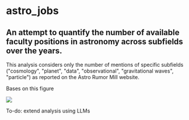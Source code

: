 # astro_jobs

## An attempt to quantify the number of available faculty positions in astronomy across subfields over the years. 

This analysis considers only the number of mentions of specific subfields ("cosmology", "planet", "data", "observational", "gravitational waves", "particle") as reported on the Astro Rumor Mill website. 

Bases on this figure

![](./results_paired.png)


To-do: extend analysis using LLMs
